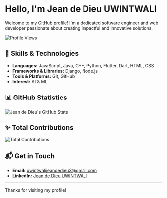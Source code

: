# Hello, I'm Jean de Dieu UWINTWALI 

Welcome to my GitHub profile! I'm a dedicated software engineer and web developer passionate about creating impactful and innovative solutions.

![Profile Views](https://komarev.com/ghpvc/?username=UWINTWALI&color=blue)

## 🔧 Skills & Technologies

- **Languages:** JavaScript, Java, C++, Python, Flutter, Dart, HTML, CSS
- **Frameworks & Libraries:** Django, Node.js
- **Tools & Platforms:** Git, GitHub
- **Interest:** AI & ML

## 📊 GitHub Statistics

![Jean de Dieu's GitHub Stats](https://github-readme-stats.vercel.app/api?username=UWINTWALI&show_icons=true&hide_title=true&count_private=true&theme=radical)


## ✨ Total Contributions

![Total Contributions](https://github-readme-streak-stats.herokuapp.com/?user=UWINTWALI&theme=radical&hide_title=true)

## 📬 Get in Touch

- **Email:** [uwintwalijeandedieu3@gmail.com](mailto:uwintwalijeandedieu3@gmail.com)
- **LinkedIn:** [Jean de Dieu UWINTWALI](https://www.linkedin.com/in/uwintwali-jean-de-dieu-b12130271/)

---

Thanks for visiting my profile!
